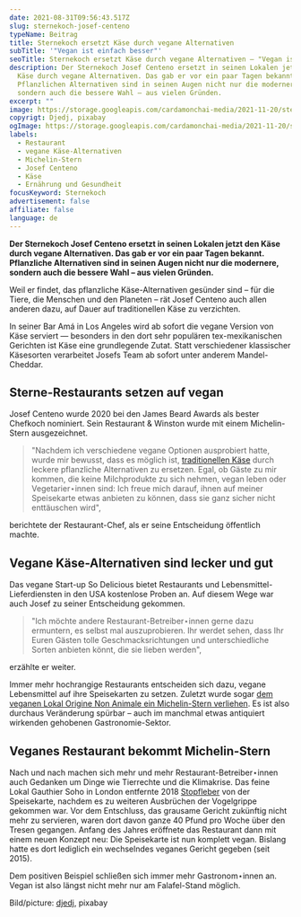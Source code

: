 ```yaml
---
date: 2021-08-31T09:56:43.517Z
slug: sternekoch-josef-centeno
typeName: Beitrag
title: Sternekoch ersetzt Käse durch vegane Alternativen
subTitle: '"Vegan ist einfach besser"'
seoTitle: Sternekoch ersetzt Käse durch vegane Alternativen – "Vegan ist einfach besser"
description: Der Sternekoch Josef Centeno ersetzt in seinen Lokalen jetzt den
  Käse durch vegane Alternativen. Das gab er vor ein paar Tagen bekannt.
  Pflanzlichen Alternativen sind in seinen Augen nicht nur die modernere,
  sondern auch die bessere Wahl – aus vielen Gründen.
excerpt: ""
image: https://storage.googleapis.com/cardamonchai-media/2021-11-20/sternekoch-josef-centeno-jpg-imagine-181818_4b463e_1024_768/640.webp
copyrigt: Djedj, pixabay
ogImage: https://storage.googleapis.com/cardamonchai-media/2021-11-20/sternekoch-josef-centeno-fb-jpg-imagine-080808_514c42_1200_628/640.webp
labels:
  - Restaurant
  - vegane Käse-Alternativen
  - Michelin-Stern
  - Josef Centeno
  - Käse
  - Ernährung und Gesundheit
focusKeyword: Sternekoch
advertisement: false
affiliate: false
language: de
---
```


**Der Sternekoch Josef Centeno ersetzt in seinen Lokalen jetzt den Käse durch vegane Alternativen. Das gab er vor ein paar Tagen bekannt. Pflanzliche Alternativen sind in seinen Augen nicht nur die modernere, sondern auch die bessere Wahl – aus vielen Gründen.**

Weil er findet, das pflanzliche Käse-Alternativen gesünder sind – für die Tiere, die Menschen und den Planeten – rät Josef Centeno auch allen anderen dazu, auf Dauer auf traditionellen Käse zu verzichten.

In seiner Bar Amá in Los Angeles wird ab sofort die vegane Version von Käse serviert — besonders in den dort sehr populären tex-mexikanischen Gerichten ist Käse eine grundlegende Zutat. Statt verschiedener klassischer Käsesorten verarbeitet Josefs Team ab sofort unter anderem Mandel-Cheddar.

## Sterne-Restaurants setzen auf vegan

Josef Centeno wurde 2020 bei den James Beard Awards als bester Chefkoch nominiert. Sein Restaurant & Winston wurde mit einem Michelin-Stern ausgezeichnet.

> "Nachdem ich verschiedene vegane Optionen ausprobiert hatte, wurde mir bewusst, dass es möglich ist, [traditionellen Käse](/2014/11/suechtig-nach-kaese-casomorphine/) durch leckere pflanzliche Alternativen zu ersetzen. Egal, ob Gäste zu mir kommen, die keine Milchprodukte zu sich nehmen, vegan leben oder Vegetarier⋆innen sind: Ich freue mich darauf, ihnen auf meiner Speisekarte etwas anbieten zu können, dass sie ganz sicher nicht enttäuschen wird",

berichtete der Restaurant-Chef, als er seine Entscheidung öffentlich machte.

## Vegane Käse-Alternativen sind lecker und gut

Das vegane Start-up So Delicious bietet Restaurants und Lebensmittel-Lieferdiensten in den USA kostenlose Proben an. Auf diesem Wege war auch Josef zu seiner Entscheidung gekommen.

> "Ich möchte andere Restaurant-Betreiber⋆innen gerne dazu ermuntern, es selbst mal auszuprobieren. Ihr werdet sehen, dass Ihr Euren Gästen tolle Geschmacksrichtungen und unterschiedliche Sorten anbieten könnt, die sie lieben werden",

erzählte er weiter.

Immer mehr hochrangige Restaurants entscheiden sich dazu, vegane Lebensmittel auf ihre Speisekarten zu setzen. Zuletzt wurde sogar [dem veganen Lokal Origine Non Animale ein Michelin-Stern verliehen](/2021/01/michelin-stern-origine-non-animale/). Es ist also durchaus Veränderung spürbar – auch im manchmal etwas antiquiert wirkenden gehobenen Gastronomie-Sektor.

## Veganes Restaurant bekommt Michelin-Stern

Nach und nach machen sich mehr und mehr Restaurant-Betreiber⋆innen auch Gedanken um Dinge wie Tierrechte und die Klimakrise. Das feine Lokal Gauthier Soho in London entfernte 2018 [Stopfleber](/2021/01/vogelgrippe-stopfleber/) von der Speisekarte, nachdem es zu weiteren Ausbrüchen der Vogelgrippe gekommen war. Vor dem Entschluss, das grausame Gericht zukünftig nicht mehr zu servieren, waren dort davon ganze 40 Pfund pro Woche über den Tresen gegangen. Anfang des Jahres eröffnete das Restaurant dann mit einem neuen Konzept neu: Die Speisekarte ist nun komplett vegan. Bislang hatte es dort lediglich ein wechselndes veganes Gericht gegeben (seit 2015).

Dem positiven Beispiel schließen sich immer mehr Gastronom⋆innen an. Vegan ist also längst nicht mehr nur am Falafel-Stand möglich.

Bild/picture: [djedj](https://pixabay.com/photos/artichoke-vegetable-food-organic-3386681/), pixabay
